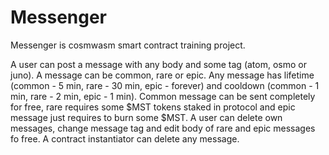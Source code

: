 # Messenger

Messenger is cosmwasm smart contract training project.

A user can post a message with any body and some tag (atom, osmo or juno). A message can be common, rare or epic. Any message has lifetime (common - 5 min, rare - 30 min, epic - forever) and cooldown (common - 1 min, rare - 2 min, epic - 1 min). Common message can be sent completely for free, rare requires some $MST tokens staked in protocol and epic message just requires to burn some $MST. A user can delete own messages, change message tag and edit body of rare and epic messages fo free. A contract instantiator can delete any message.

